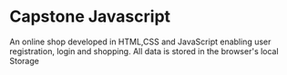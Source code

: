
# Capstone Javascript
An online shop developed in HTML,CSS and JavaScript enabling user registration, login and shopping. All data is stored in the browser's local Storage

